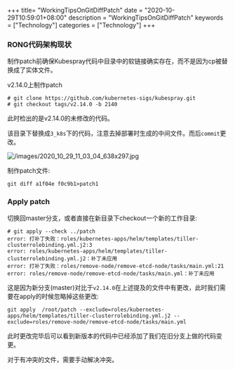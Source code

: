 +++
title= "WorkingTipsOnGitDiffPatch"
date = "2020-10-29T10:59:01+08:00"
description = "WorkingTipsOnGitDiffPatch"
keywords = ["Technology"]
categories = ["Technology"]
+++
### RONG代码架构现状
制作patch前确保Kubespray代码中目录中的软链接确实存在，而不是因为cp被替换成了实体文件。

v2.14.0上制作patch

```
# git clone https://github.com/kubernetes-sigs/kubespray.git
# git checkout tags/v2.14.0 -b 2140
```
此时检出的是v2.14.0的未修改的代码。    

该目录下替换成`3_k8s`下的代码，注意去掉部署时生成的中间文件。而后`commit`更改。    

![/images/2020_10_29_11_03_04_638x297.jpg](/images/2020_10_29_11_03_04_638x297.jpg)

制作patch文件:    

```
git diff a1f04e f0c9b1>patch1
```

### Apply patch
切换回master分支，或者直接在新目录下checkout一个新的工作目录:    

```
# git apply --check ../patch 
error: 打补丁失败：roles/kubernetes-apps/helm/templates/tiller-clusterrolebinding.yml.j2:3
error: roles/kubernetes-apps/helm/templates/tiller-clusterrolebinding.yml.j2：补丁未应用
error: 打补丁失败：roles/remove-node/remove-etcd-node/tasks/main.yml:21
error: roles/remove-node/remove-etcd-node/tasks/main.yml：补丁未应用
```
这是因为新分支(master)对比于`v2.14.0`在上述提及的文件中有更改，此时我们需要在apply的时候忽略掉这些更改:    

```
git apply  /root/patch --exclude=roles/kubernetes-apps/helm/templates/tiller-clusterrolebinding.yml.j2 --exclude=roles/remove-node/remove-etcd-node/tasks/main.yml
```
此时更改完毕后可以看到新版本的代码中已经添加了我们在旧分支上做的代码变更。    


对于有冲突的文件，需要手动解决冲突。  
